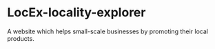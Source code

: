 # LocEx-locality-explorer
A website which helps small-scale businesses by promoting their local products.
